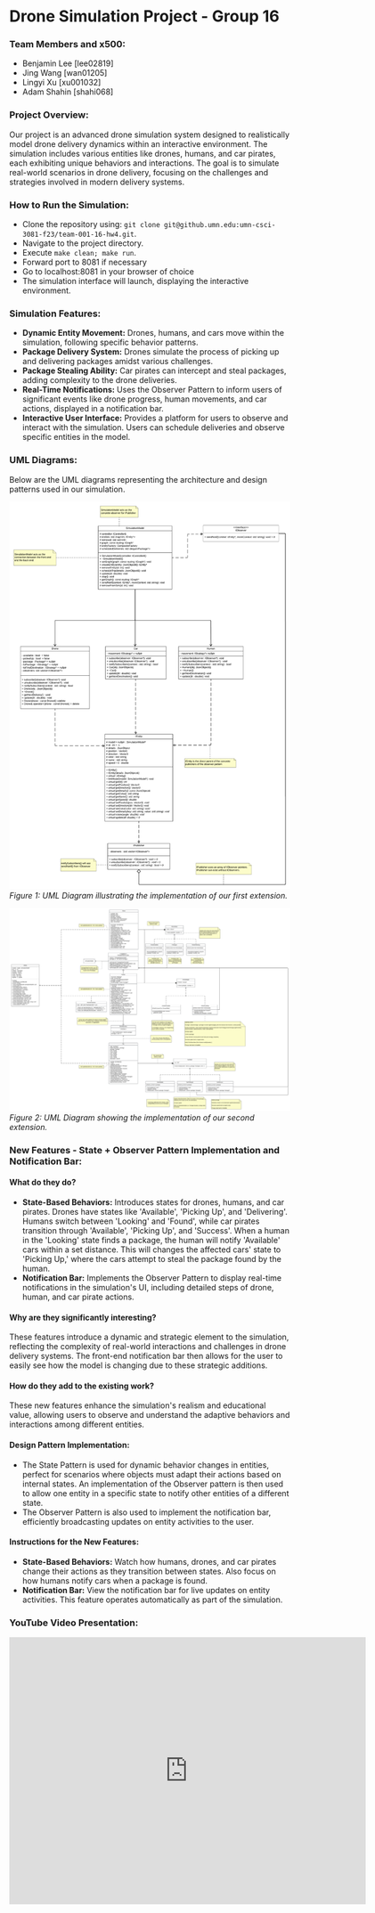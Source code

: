 # Drone Simulation Project - Group 16

### **Team Members and x500:**
- Benjamin Lee [lee02819]
- Jing Wang [wan01205]
- Lingyi Xu [xu001032]
- Adam Shahin [shahi068]

### **Project Overview:**
Our project is an advanced drone simulation system designed to realistically model drone delivery dynamics within an interactive environment. The simulation includes various entities like drones, humans, and car pirates, each exhibiting unique behaviors and interactions. The goal is to simulate real-world scenarios in drone delivery, focusing on the challenges and strategies involved in modern delivery systems.

### **How to Run the Simulation:**
- Clone the repository using: `git clone git@github.umn.edu:umn-csci-3081-f23/team-001-16-hw4.git`.
- Navigate to the project directory.
- Execute `make clean; make run`.
- Forward port to 8081 if necessary
- Go to localhost:8081 in your browser of choice
- The simulation interface will launch, displaying the interactive environment.

### **Simulation Features:**
- **Dynamic Entity Movement:** Drones, humans, and cars move within the simulation, following specific behavior patterns.
- **Package Delivery System:** Drones simulate the process of picking up and delivering packages amidst various challenges.
- **Package Stealing Ability:** Car pirates can intercept and steal packages, adding complexity to the drone deliveries.
- **Real-Time Notifications:** Uses the Observer Pattern to inform users of significant events like drone progress, human movements, and car actions, displayed in a notification bar.
- **Interactive User Interface:** Provides a platform for users to observe and interact with the simulation. Users can schedule deliveries and observe specific entities in the model.

### **UML Diagrams:**
Below are the UML diagrams representing the architecture and design patterns used in our simulation.

![UML Diagram 1](images/uml_ext1.png)
*Figure 1: UML Diagram illustrating the implementation of our first extension.*

![UML Diagram 2](images/uml_ext2.png)
*Figure 2: UML Diagram showing the implementation of our second extension.*

### **New Features - State + Observer Pattern Implementation and Notification Bar:**

#### **What do they do?**
- **State-Based Behaviors:** Introduces states for drones, humans, and car pirates. Drones have states like 'Available', 'Picking Up', and 'Delivering'. Humans switch between 'Looking' and 'Found', while car pirates transition through 'Available', 'Picking Up', and 'Success'. When a human in the 'Looking' state finds a package, the human will notify 'Available' cars within a set distance. This will changes the affected cars' state to 'Picking Up,' where the cars attempt to steal the package found by the human.
- **Notification Bar:** Implements the Observer Pattern to display real-time notifications in the simulation's UI, including detailed steps of drone, human, and car pirate actions.

#### **Why are they significantly interesting?**
These features introduce a dynamic and strategic element to the simulation, reflecting the complexity of real-world interactions and challenges in drone delivery systems. The front-end notification bar then allows for the user to easily see how the model is changing due to these strategic additions.

#### **How do they add to the existing work?**
These new features enhance the simulation's realism and educational value, allowing users to observe and understand the adaptive behaviors and interactions among different entities.

#### **Design Pattern Implementation:**
- The State Pattern is used for dynamic behavior changes in entities, perfect for scenarios where objects must adapt their actions based on internal states. An implementation of the Observer pattern is then used to allow one entity in a specific state to notify other entities of a different state.
- The Observer Pattern is also used to implement the notification bar, efficiently broadcasting updates on entity activities to the user.

#### **Instructions for the New Features:**
- **State-Based Behaviors:** Watch how humans, drones, and car pirates change their actions as they transition between states. Also focus on how humans notify cars when a package is found.
- **Notification Bar:** View the notification bar for live updates on entity activities. This feature operates automatically as part of the simulation.

### **YouTube Video Presentation:**
<iframe
    width="640"
    height="480"
    src="https://youtu.be/zuJI1txGxho"
    frameborder="0"
    allow="autoplay; encrypted-media"
    allowfullscreen
>
</iframe>
